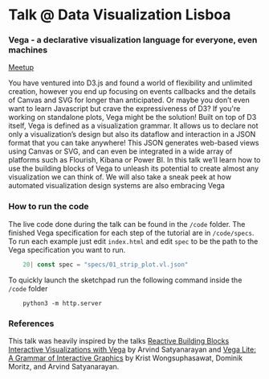 
# Talk @ Data Visualization Lisboa
### Vega - a declarative visualization language for everyone, even machines

[Meetup](https://www.meetup.com/Data-Visualization-Lisboa/events/258866318/)


You have ventured into D3.js and found a world of flexibility and unlimited creation, however you end up focusing on events callbacks and the details of Canvas and SVG for longer than anticipated. Or maybe you don’t even want to learn Javascript but crave the expressiveness of D3? If you're working on standalone plots, Vega might be the solution! Built on top of D3 itself, Vega is defined as a visualization grammar. It allows us to declare not only a visualization’s design but also its dataflow and interaction in a JSON format that you can take anywhere! This JSON generates web-based views using Canvas or SVG, and can even be integrated in a wide array of platforms such as Flourish, Kibana or Power BI. In this talk we’ll learn how to use the building blocks of Vega to unleash its potential to create almost any visualization we can think of. We will also take a sneak peek at how automated visualization design systems are also embracing Vega

### How to run the code
The live code done during the talk can be found in the `/code` folder. 
The finished Vega specification for each step of the tutorial are in `/code/specs`. 
To run each example just edit `index.html` and edit `spec` to be the path to the Vega specification you want to run.
```javascript
    20| const spec = "specs/01_strip_plot.vl.json"
```
To quickly launch the sketchpad run the following command inside the `/code` folder
```
    python3 -m http.server
```

### References
This talk was heavily inspired by the talks [Reactive Building Blocks Interactive Visualizations with Vega](https://www.youtube.com/watch?v=Y8Fp9z-9DWc) by Arvind Satyanarayan and [Vega Lite: A Grammar of Interactive Graphics](https://www.youtube.com/watch?v=9uaHRWj04D4) by  Krist Wongsuphasawat, Dominik Moritz, and Arvind Satyanarayan.
